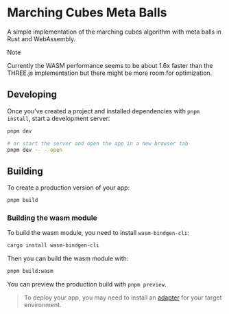 # Marching Cubes Meta Balls

A simple implementation of the marching cubes algorithm with meta balls in Rust and WebAssembly.

> [!NOTE]  
> Currently the WASM performance seems to be about 1.6x faster than the THREE.js implementation but there might be more room for optimization.

## Developing

Once you've created a project and installed dependencies with `pnpm install`, start a development server:

```bash
pnpm dev

# or start the server and open the app in a new browser tab
pnpm dev -- --open
```

## Building

To create a production version of your app:

```bash
pnpm build
```

### Building the wasm module

To build the wasm module, you need to install `wasm-bindgen-cli`:

```bash
cargo install wasm-bindgen-cli
```

Then you can build the wasm module with:

```bash
pnpm build:wasm
```

You can preview the production build with `pnpm preview`.

> To deploy your app, you may need to install an [adapter](https://svelte.dev/docs/kit/adapters) for your target environment.
